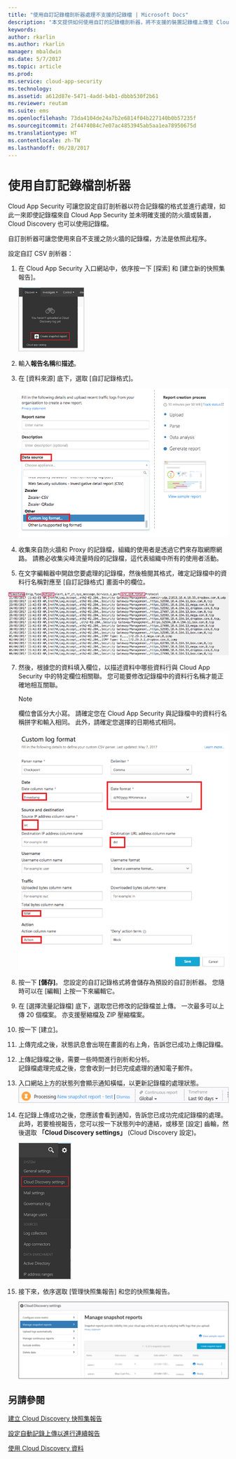 ```yaml
---
title: "使用自訂記錄檔剖析器處理不支援的記錄檔 | Microsoft Docs"
description: "本文提供如何使用自訂的記錄檔剖析器，將不支援的裝置記錄檔上傳至 Cloud App Security 的相關資訊。"
keywords: 
author: rkarlin
ms.author: rkarlin
manager: mbaldwin
ms.date: 5/7/2017
ms.topic: article
ms.prod: 
ms.service: cloud-app-security
ms.technology: 
ms.assetid: a612d87e-5471-4add-b4b1-dbbb530f2b61
ms.reviewer: reutam
ms.suite: ems
ms.openlocfilehash: 73da4104de24a7b2e6814f04b227140b0b57235f
ms.sourcegitcommit: 2f4474084c7e07ac4853945ab5aa1ea78950675d
ms.translationtype: HT
ms.contentlocale: zh-TW
ms.lasthandoff: 06/28/2017
---
```

# <a name="use-a-custom-log-parser"></a>使用自訂記錄檔剖析器
Cloud App Security 可讓您設定自訂剖析器以符合記錄檔的格式並進行處理，如此一來即使記錄檔來自 Cloud App Security 並未明確支援的防火牆或裝置，Cloud Discovery 也可以使用記錄檔。 

自訂剖析器可讓您使用來自不支援之防火牆的記錄檔，方法是依照此程序。 


 
設定自訂 CSV 剖析器：
1.  在 Cloud App Security 入口網站中，依序按一下 [探索] 和 [建立新的快照集報告]。  
  
    ![建立新的快照集報告](./media/create-new-snapshot-report.png)
     
3.  輸入**報告名稱**和**描述**。
  
4.  在 [資料來源] 底下，選取 [自訂記錄格式]。  

     ![新的快照集報告](./media/custom-log-upload.png)   

5. 收集來自防火牆和 Proxy 的記錄檔，組織的使用者是透過它們來存取網際網路。 請務必收集尖峰流量時段的記錄檔，這代表組織中所有的使用者活動。 

6. 在文字編輯器中開啟您要處理的記錄檔，然後檢閱其格式，確定記錄檔中的資料行名稱對應至 [自訂記錄格式] 畫面中的欄位。

  ![自訂記錄檔剖析器](./media/log-data.png) 

7. 然後，根據您的資料填入欄位，以描述資料中哪些資料行與 Cloud App Security 中的特定欄位相關聯。 您可能要修改記錄檔中的資料行名稱才能正確地相互關聯。
  
   > [!NOTE]
    > 欄位會區分大小寫。 請確定您在 Cloud App Security 與記錄檔中的資料行名稱拼字和輸入相同。 此外，請確定您選擇的日期格式相同。

   ![自訂記錄檔剖析器](./media/custom-log-parser.png) 


7. 按一下 **[儲存]**。 您設定的自訂記錄格式將會儲存為預設的自訂剖析器。 您隨時可以在 [編輯] 上按一下來編輯它。

5. 在 [選擇流量記錄檔] 底下，選取您已修改的記錄檔並上傳。 一次最多可以上傳 20 個檔案。 亦支援壓縮檔及 ZIP 壓縮檔案。  
  

6.  按一下 [建立]。  

7.  上傳完成之後，狀態訊息會出現在畫面的右上角，告訴您已成功上傳記錄檔。  
  
8.  上傳記錄檔之後，需要一些時間進行剖析和分析。  
記錄檔處理完成之後，您會收到一封已完成處理的通知電子郵件。 
  
9. 入口網站上方的狀態列會顯示通知橫幅，以更新記錄檔的處理狀態。  
![處理記錄檔的功能表列](./media/processing-log-file-menu-bar.png) 
   
10. 在記錄上傳成功之後，您應該會看到通知，告訴您已成功完成記錄檔的處理。 此時，若要檢視報告，您可以按一下狀態列中的連結，或移至 [設定] 齒輪，然後選取 **「Cloud Discovery settings」** (Cloud Discovery 設定)。   
  
     ![探索設定索引標籤](./media/discovery-settings-tab.png)
11. 接下來，依序選取 [管理快照集報告] 和您的快照集報告。
 
    ![快照報告管理](./media/snapshot-report-managment.png)

  
      




## <a name="see-also"></a>另請參閱
 
[建立 Cloud Discovery 快照集報告](create-snapshot-cloud-discovery-reports.md)

[設定自動記錄上傳以進行連續報告](configure-automatic-log-upload-for-continuous-reports.md)

[使用 Cloud Discovery 資料](working-with-cloud-discovery-data.md)

